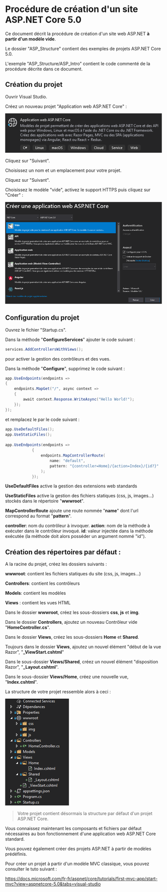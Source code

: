 # Procédure de création d'un site ASP.NET Core 5.0

Ce document décrit la procédure de création d'un site web ASP.NET **à partir d'un modèle vide**.

Le dossier "ASP_Structure" contient des exemples de projets ASP.NET Core 5.0.

L'exemple "ASP_Structure/ASP_Intro" contient le code commenté de la procédure décrite dans ce document.



## Création du projet

Ouvrir Visual Studio.

Créez un nouveau projet "Application web ASP.NET Core" :

![asp1](assets/asp1.png)

Cliquez sur "Suivant".

Choisissez un nom et un emplacement pour votre projet.

Cliquez sur "Suivant".

Choisissez le modèle "vide", activez le support HTTPS puis cliquez sur "Créer" :

![asp1](assets/asp2.png)



## Configuration du projet

Ouvrez le fichier "Startup.cs".



Dans la méthode "**ConfigureServices**" ajouter le code suivant :

```csharp
services.AddControllersWithViews();
```

pour activer la gestion des contrôleurs et des vues.



Dans la méthode "**Configure**", supprimez le code suivant : 

```csharp
app.UseEndpoints(endpoints =>
{
	endpoints.MapGet("/", async context =>
    {
		await context.Response.WriteAsync("Hello World!");
	});
});
```

et remplacez le par le code suivant : 

```csharp
app.UseDefaultFiles();
app.UseStaticFiles(); 

app.UseEndpoints(endpoints =>
            {
                endpoints.MapControllerRoute(
                    name: "default",
                    pattern: "{controller=Home}/{action=Index}/{id?}"
                );
            });
```

**UseDefaultFiles** active la gestion des extensions web standards

**UseStaticFiles** active la gestion des fichiers statiques (css, js, images...) stockés dans le répertoire "**wwwroot**".

**MapControllerRoute** ajoute une route nommée "**name**" dont l'url correspond au format "**pattern**".

**controller**: nom du contrôleur à invoquer.
**action**: nom de la méthode à exécuter dans le contrôleur invoqué.
**id**: valeur injectée dans la méthode exécutée (la méthode doit alors posséder un argument nommé "id").



## Création des répertoires par défaut :

A la racine du projet, créez les dossiers suivants :

**wwwroot**: contient les fichiers statiques du site (css, js, images...)

**Controllers**: contient les contrôleurs

**Models**: contient les modèles

**Views** : contient les vues HTML

Dans le dossier **wwwroot**, créez les sous-dossiers **css**, **js** et **img**.

Dans le dossier **Controllers**, ajoutez un nouveau Contrôleur vide "**HomeController.cs**".

Dans le dossier **Views**, créez les sous-dossiers **Home** et **Shared**.

Toujours dans le dossier **Views**, ajoutez un nouvel élément "début de la vue Razor",  "**_ViewStart.cshtml**"

Dans le sous-dossier **Views/Shared**, créez un nouvel élément "disposition Razor", "**_Layout.cshtml**".

Dans le sous-dossier **Views/Home**, créez une nouvelle vue, "**Index.cshtml**".



La structure de votre projet ressemble alors à ceci :

![asp1](assets/asp3.png)



>  Votre projet contient désormais la structure par défaut d'un projet ASP.NET Core.



Vous connaissez maintenant les composants et fichiers par défaut nécessaires au bon fonctionnement d'une application web ASP.NET Core standard.





Vous pouvez également créer des projets ASP.NET à partir de modèles prédéfinis.

Pour créer un projet à partir d'un modèle MVC classique, vous pouvez consulter le tuto suivant : 

https://docs.microsoft.com/fr-fr/aspnet/core/tutorials/first-mvc-app/start-mvc?view=aspnetcore-5.0&tabs=visual-studio